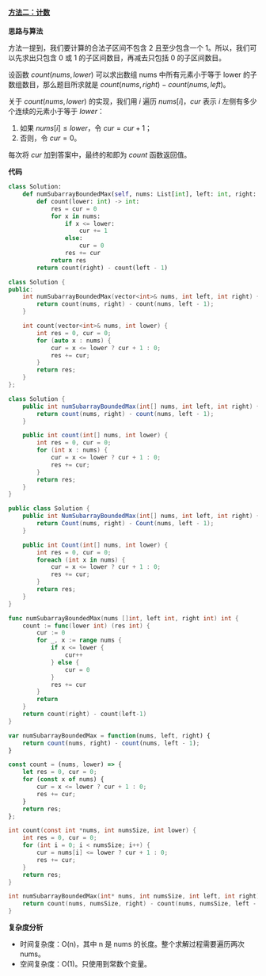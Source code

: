 ﻿#### [方法二：计数](https://leetcode.cn/problems/number-of-subarrays-with-bounded-maximum/solutions/1986565/qu-jian-zi-shu-zu-ge-shu-by-leetcode-sol-7it1/)

**思路与算法**

方法一提到，我们要计算的合法子区间不包含 2 且至少包含一个 1。所以，我们可以先求出只包含 0 或 1 的子区间数目，再减去只包括 0 的子区间数目。

设函数 $count(nums, lower)$ 可以求出数组 nums 中所有元素小于等于 lower 的子数组数目，那么题目所求就是 $count(nums,right)−count(nums,left)$。

关于 $count(nums,lower)$ 的实现，我们用 $i$ 遍历 $nums[i]$，$cur$ 表示 $i$ 左侧有多少个连续的元素小于等于 $lower$：

1.  如果 $nums[i] \le lower$，令 $cur = cur + 1$；
2.  否则，令 $cur = 0$。

每次将 $cur$ 加到答案中，最终的和即为 $count$ 函数返回值。

**代码**

```python
class Solution:
    def numSubarrayBoundedMax(self, nums: List[int], left: int, right: int) -> int:
        def count(lower: int) -> int:
            res = cur = 0
            for x in nums:
                if x <= lower:
                    cur += 1
                else:
                    cur = 0
                res += cur
            return res
        return count(right) - count(left - 1)
```

```cpp
class Solution {
public:
    int numSubarrayBoundedMax(vector<int>& nums, int left, int right) {
        return count(nums, right) - count(nums, left - 1);
    }

    int count(vector<int>& nums, int lower) {
        int res = 0, cur = 0;
        for (auto x : nums) {
            cur = x <= lower ? cur + 1 : 0;
            res += cur;
        }
        return res;
    }
};
```

```java
class Solution {
    public int numSubarrayBoundedMax(int[] nums, int left, int right) {
        return count(nums, right) - count(nums, left - 1);
    }

    public int count(int[] nums, int lower) {
        int res = 0, cur = 0;
        for (int x : nums) {
            cur = x <= lower ? cur + 1 : 0;
            res += cur;
        }
        return res;
    }
}
```

```c#
public class Solution {
    public int NumSubarrayBoundedMax(int[] nums, int left, int right) {
        return Count(nums, right) - Count(nums, left - 1);
    }

    public int Count(int[] nums, int lower) {
        int res = 0, cur = 0;
        foreach (int x in nums) {
            cur = x <= lower ? cur + 1 : 0;
            res += cur;
        }
        return res;
    }
}
```

```go
func numSubarrayBoundedMax(nums []int, left int, right int) int {
    count := func(lower int) (res int) {
        cur := 0
        for _, x := range nums {
            if x <= lower {
                cur++
            } else {
                cur = 0
            }
            res += cur
        }
        return
    }
    return count(right) - count(left-1)
}
```

```javascript
var numSubarrayBoundedMax = function(nums, left, right) {
    return count(nums, right) - count(nums, left - 1);
}

const count = (nums, lower) => {
    let res = 0, cur = 0;
    for (const x of nums) {
        cur = x <= lower ? cur + 1 : 0;
        res += cur;
    }
    return res;
};  
```

```c
int count(const int *nums, int numsSize, int lower) {
    int res = 0, cur = 0;
    for (int i = 0; i < numsSize; i++) {
        cur = nums[i] <= lower ? cur + 1 : 0;
        res += cur;
    }
    return res;
}

int numSubarrayBoundedMax(int* nums, int numsSize, int left, int right) {
    return count(nums, numsSize, right) - count(nums, numsSize, left - 1);
}
```

**复杂度分析**

-   时间复杂度：O(n)，其中 n 是 nums 的长度。整个求解过程需要遍历两次 nums。
-   空间复杂度：O(1)。只使用到常数个变量。

